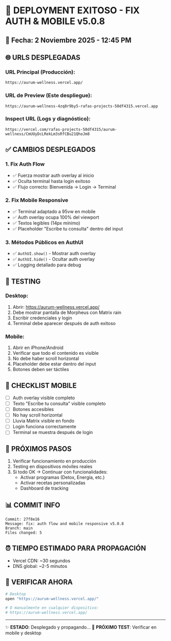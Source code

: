 # 🚀 DEPLOYMENT EXITOSO - FIX AUTH & MOBILE v5.0.8

## 📅 Fecha: 2 Noviembre 2025 - 12:45 PM

## 🌐 URLS DESPLEGADAS

### URL Principal (Producción):
```
https://aurum-wellness.vercel.app/
```

### URL de Preview (Este despliegue):
```
https://aurum-wellness-4zq8r9by5-rafas-projects-50df4315.vercel.app
```

### Inspect URL (Logs y diagnóstico):
```
https://vercel.com/rafas-projects-50df4315/aurum-wellness/CmUUyDcLRekLm3sRfCBu21QhoJm8
```

## ✅ CAMBIOS DESPLEGADOS

### 1. **Fix Auth Flow**
- ✅ Fuerza mostrar auth overlay al inicio
- ✅ Oculta terminal hasta login exitoso
- ✅ Flujo correcto: Bienvenida → Login → Terminal

### 2. **Fix Mobile Responsive**
- ✅ Terminal adaptado a 95vw en mobile
- ✅ Auth overlay ocupa 100% del viewport
- ✅ Textos legibles (14px mínimo)
- ✅ Placeholder "Escribe tu consulta" dentro del input

### 3. **Métodos Públicos en AuthUI**
- ✅ `AuthUI.show()` - Mostrar auth overlay
- ✅ `AuthUI.hide()` - Ocultar auth overlay
- ✅ Logging detallado para debug

## 🧪 TESTING

### Desktop:
1. Abrir: https://aurum-wellness.vercel.app/
2. Debe mostrar pantalla de Morpheus con Matrix rain
3. Escribir credenciales y login
4. Terminal debe aparecer después de auth exitoso

### Mobile:
1. Abrir en iPhone/Android
2. Verificar que todo el contenido es visible
3. No debe haber scroll horizontal
4. Placeholder debe estar dentro del input
5. Botones deben ser táctiles

## 📱 CHECKLIST MOBILE

- [ ] Auth overlay visible completo
- [ ] Texto "Escribe tu consulta" visible completo
- [ ] Botones accesibles
- [ ] No hay scroll horizontal
- [ ] Lluvia Matrix visible en fondo
- [ ] Login funciona correctamente
- [ ] Terminal se muestra después de login

## 🎯 PRÓXIMOS PASOS

1. Verificar funcionamiento en producción
2. Testing en dispositivos móviles reales
3. Si todo OK → Continuar con funcionalidades:
   - Activar programas (Detox, Energía, etc.)
   - Activar recetas personalizadas
   - Dashboard de tracking

## 📊 COMMIT INFO

```
Commit: 27f8e16
Message: fix: auth flow and mobile responsive v5.0.8
Branch: main
Files changed: 5
```

## ⏰ TIEMPO ESTIMADO PARA PROPAGACIÓN

- Vercel CDN: ~30 segundos
- DNS global: ~2-5 minutos

## 🔗 VERIFICAR AHORA

```bash
# Desktop
open "https://aurum-wellness.vercel.app/"

# O manualmente en cualquier dispositivo:
# https://aurum-wellness.vercel.app/
```

---

✨ **ESTADO**: Desplegado y propagando...
🚀 **PRÓXIMO TEST**: Verificar en mobile y desktop
